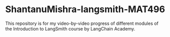 # ShantanuMishra-langsmith-MAT496
This repository is for my video-by-video progress of different modules of the Introduction to LangSmith course by LangChain Academy.
